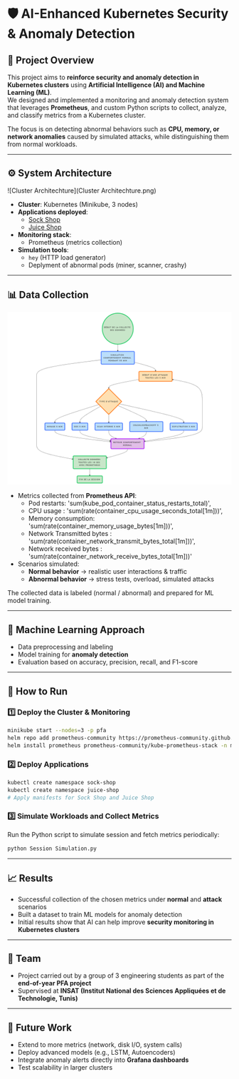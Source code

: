 
# 🛡️ AI-Enhanced Kubernetes Security & Anomaly Detection

## 📌 Project Overview
This project aims to **reinforce security and anomaly detection in Kubernetes clusters** using **Artificial Intelligence (AI) and Machine Learning (ML)**.  
We designed and implemented a monitoring and anomaly detection system that leverages **Prometheus**,  and custom Python scripts to collect, analyze, and classify metrics from a Kubernetes cluster.  

The focus is on detecting abnormal behaviors such as **CPU, memory, or network anomalies** caused by simulated attacks, while distinguishing them from normal workloads.

---

## ⚙️ System Architecture
![Cluster Architechture](Cluster Architechture.png)

- **Cluster**: Kubernetes (Minikube, 3 nodes)  
- **Applications deployed**:  
  - [Sock Shop](https://github.com/ocp-power-demos/sock-shop-demo)  
  - [Juice Shop](https://github.com/l0renz02017/OWASP-Juice-Shop-Kubernetes)  
- **Monitoring stack**:  
  - Prometheus (metrics collection)   
- **Simulation tools**:  
  - `hey` (HTTP load generator)  
  -  Deplyment of abnormal pods (miner, scanner, crashy)

---

## 📊 Data Collection
![Flowchart](Flowchart.png)

- Metrics collected from **Prometheus API**:  
   - Pod restarts: 'sum(kube_pod_container_status_restarts_total)',
   - CPU usage : 'sum(rate(container_cpu_usage_seconds_total[1m]))',
   - Memory consumption: 'sum(rate(container_memory_usage_bytes[1m]))',
   - Network Transmitted bytes : 'sum(rate(container_network_transmit_bytes_total[1m]))',
   - Network received bytes : 'sum(rate(container_network_receive_bytes_total[1m]))'  
- Scenarios simulated:  
  - **Normal behavior** → realistic user interactions & traffic  
  - **Abnormal behavior** → stress tests, overload, simulated attacks  

The collected data is labeled (normal / abnormal) and prepared for ML model training.

---

## 🤖 Machine Learning Approach
- Data preprocessing and labeling  
- Model training for **anomaly detection**  
- Evaluation based on accuracy, precision, recall, and F1-score  

---

## 🚀 How to Run

### 1️⃣ Deploy the Cluster & Monitoring
```bash
minikube start --nodes=3 -p pfa
helm repo add prometheus-community https://prometheus-community.github.io/helm-charts
helm install prometheus prometheus-community/kube-prometheus-stack -n monitoring --create-namespace
```

### 2️⃣ Deploy Applications

```bash
kubectl create namespace sock-shop
kubectl create namespace juice-shop
# Apply manifests for Sock Shop and Juice Shop
```

### 3️⃣ Simulate Workloads and Collect Metrics

Run the Python script to simulate session and fetch metrics periodically:

```bash
python Session Simulation.py
```

---

## 📈 Results

* Successful collection of the chosen metrics under **normal** and **attack** scenarios
* Built a dataset to train ML models for anomaly detection
* Initial results show that AI can help improve **security monitoring in Kubernetes clusters**

---

## 👥 Team

* Project carried out by a group of 3 engineering students as part of the **end-of-year PFA project**
* Supervised at **INSAT (Institut National des Sciences Appliquées et de Technologie, Tunis)**

---

## 🔮 Future Work

* Extend to more metrics (network, disk I/O, system calls)
* Deploy advanced models (e.g., LSTM, Autoencoders)
* Integrate anomaly alerts directly into **Grafana dashboards**
* Test scalability in larger clusters

